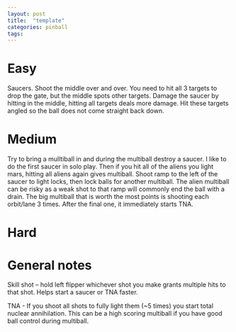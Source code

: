 ```yaml
---
layout: post
title:  "template"
categories: pinball
tags: 
---
```


# Easy
Saucers. Shoot the middle over and over.  You need to hit all 3 targets to drop the gate, but the middle spots other targets. Damage the saucer by hitting in the middle, hitting all targets deals more damage. Hit these targets angled so the ball does not come straight back down.

# Medium
Try to bring a mulltiball in and during the multiball destroy a saucer. I like to do the first saucer in solo play. Then if you hit all of the aliens you light mars, hitting all aliens again gives multiball. Shoot ramp to the left of the saucer to light locks, then lock balls for another multiball. The alien multiball can be risky as a weak shot to that ramp will commonly end the ball with a drain. The big multiball that is worth the most points is shooting each orbit/lane 3 times. After the final one, it immediately starts TNA.

# Hard
# General notes
Skill shot – hold left flipper whichever shot you make grants multiple hits to that shot. Helps start a saucer or TNA faster.

TNA - If you shoot all shots to fully light them (~5 times) you start total nuclear annihilation. This can be a high scoring multiball if you have good ball control during multiball.